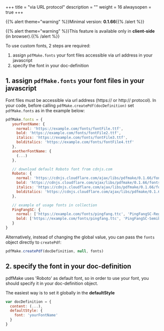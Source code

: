 +++
title = "via URL protocol"
description = ""
weight = 16
alwaysopen = true
+++

{{% alert theme="warning" %}}Minimal version: **0.1.66**{{% /alert %}}

{{% alert theme="warning" %}}This feature is available only in **client-side** (in browser).{{% /alert %}}

To use custom fonts, 2 steps are required:

1. assign `pdfMake.fonts` your font files accessible via url address in your javascript
2. specify the font in your doc-definition

## 1. assign `pdfMake.fonts` your font files in your javascript

Font files must be accessible via url address (https:// or http:// protocol). In your code, before calling `pdfMake.createPdf(docDefinition)` set `pdfMake.fonts` as in the example below:

```javascript
pdfMake.fonts = {
   yourFontName: {
     normal: 'https://example.com/fonts/fontFile.ttf',
     bold: 'https://example.com/fonts/fontFile2.ttf',
     italics: 'https://example.com/fonts/fontFile3.ttf',
     bolditalics: 'https://example.com/fonts/fontFile4.ttf'
   },
   anotherFontName: {
     (...)
   },

   // download default Roboto font from cdnjs.com
   Roboto: {
     normal: 'https://cdnjs.cloudflare.com/ajax/libs/pdfmake/0.1.66/fonts/Roboto/Roboto-Regular.ttf',
     bold: 'https://cdnjs.cloudflare.com/ajax/libs/pdfmake/0.1.66/fonts/Roboto/Roboto-Medium.ttf',
     italics: 'https://cdnjs.cloudflare.com/ajax/libs/pdfmake/0.1.66/fonts/Roboto/Roboto-Italic.ttf',
     bolditalics: 'https://cdnjs.cloudflare.com/ajax/libs/pdfmake/0.1.66/fonts/Roboto/Roboto-MediumItalic.ttf'
   },

   // example of usage fonts in collection
   PingFangSC: {
     normal: ['https://example.com/fonts/pingfang.ttc', 'PingFangSC-Regular'],
     bold: ['https://example.com/fonts/pingfang.ttc', 'PingFangSC-Semibold'],
   }
}
```

Alternatively, instead of changing the global value, you can pass the `fonts` object directly to `createPdf`:

```javascript
pdfMake.createPdf(docDefinition, null, fonts)
```

## 2. specify the font in your doc-definition

pdfMake uses 'Roboto' as default font, so in order to use your font, you should specify it in your doc-definition object.

The easiest way is to set it globally in the **defaultStyle**

```javascript
var docDefinition = {
  content: (...),
  defaultStyle: {
    font: 'yourFontName'
  }
}
```
